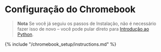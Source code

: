 # Configuração do Chromebook

> **Nota** Se você já seguiu os passos de Instalação, não é necessário fazer isso de novo – você pode pular direto para [Introdução ao Python](../python_introduction/README.md).

{% include "/chromebook_setup/instructions.md" %}
